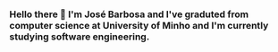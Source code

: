 ### Hello there 👋 I'm José Barbosa and I've graduted from computer science at University of Minho and I'm currently studying software engineering.
